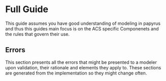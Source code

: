 # Full Guide
This guide assumes you have good understanding of modeling in papyrus and thus this guides main focus is on the ACS specific Componenets and the rules that govern their use.

## Errors
This section presents all the errors that might be presented to a modeler upon validation, their rationale and elements they apply to. These sections are generated from the implementation so they might change often. 

